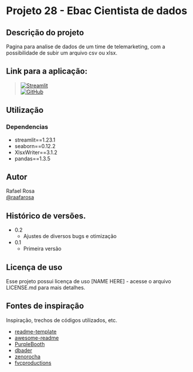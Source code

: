 # Projeto 28 - Ebac Cientista de dados

## Descrição do projeto

Pagina para analise de dados de um time de telemarketing, com a possibilidade de subir um arquivo csv ou xlsx.

## Link para a aplicação:

> [![Streamlit](https://img.shields.io/badge/Streamlit-FF4B4B?logo=Streamlit&logoColor=white)](https://md28-practice-telemarketing-analysis.streamlit.app/) <br>
> [![GitHub](https://img.shields.io/github/directory-file-count/raafarosa/Ebac_Data_Scientist_General/Module_19_-_Streamlit2%2FPractice_1?type=dir&style=flat-square&logo=Github)](https://github.com/raafarosa/Ebac_Data_Scientist_General/tree/main/Module_28_-_Streamlit_3_4)

## Utilização

### Dependencias
* streamlit==1.23.1
* seaborn==0.12.2
* XlsxWriter==3.1.2
* pandas==1.3.5

## Autor

Rafael Rosa<br>
[@raafarosa](https://www.linkedin.com/in/rafael-rosa-alves/)

## Histórico de versões.

* 0.2
	* Ajustes de diversos bugs e otimização
* 0.1
    * Primeira versão

## Licença de uso

Esse projeto possui licença de uso [NAME HERE] - acesse o arquivo LICENSE.md para mais detalhes.

## Fontes de inspiração

Inspiração, trechos de códigos utilizados, etc.
* [readme-template](https://gist.github.com/DomPizzie/7a5ff55ffa9081f2de27c315f5018afc)
* [awesome-readme](https://github.com/matiassingers/awesome-readme)
* [PurpleBooth](https://gist.github.com/PurpleBooth/109311bb0361f32d87a2)
* [dbader](https://github.com/dbader/readme-template)
* [zenorocha](https://gist.github.com/zenorocha/4526327)
* [fvcproductions](https://gist.github.com/fvcproductions/1bfc2d4aecb01a834b46)
